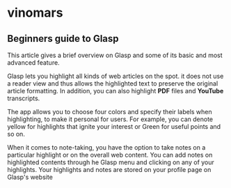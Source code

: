 # vinomars
## Beginners guide to Glasp
This article gives a brief overview on Glasp and some of its basic and most advanced feature.

Glasp lets you highlight  all kinds of web articles on the spot. it does not use a reader view and thus allows the highlighted text to preserve the original article formatting.
In addition, you can also highlight **PDF** files and **YouTube** transcripts.

The app allows you to choose four colors and specify their labels when highlighting, to make it personal for users. For example, you can denote yellow for highlights that ignite your interest or Green for useful points and so on.

When it comes to note-taking, you have the option to take notes on a particular highlight or on the overall web content. You can add notes on highlighted contents through he Glasp menu and clicking on any of your highlights.
Your highlights and notes are stored on your profile page on Glasp's website
